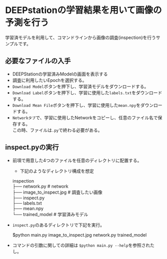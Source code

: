 DEEPstationの学習結果を用いて画像の予測を行う
=======================================

学習済モデルを利用して、コマンドラインから画像の調査(inspection)を行うサンプルです。

必要なファイルの入手
-----------------

* DEEPStationの学習済みModelの画面を表示する
* 調査に利用したいEpochを選択する。
* `Download Model`ボタンを押下し、学習済モデルをダウンロードする。
* `Download Label`ボタンを押下し、学習に使用した`labels.txt`をダウンロードする。
* `Download Mean File`ボタンを押下し、学習に使用した`mean.npy`をダウンロードする。
* `Networkタブ`で、学習に使用したNetworkをコピーし、任意のファイル名で保存する。  
   この時、ファイルは`.py`で終わる必要がある。
   
inspect.pyの実行
----------------

* 前項で用意した4つのファイルを任意のディレクトリに配置する。
  * 下記のようなディレクトリ構成を想定
  
  inspection  
  ├── network.py            # network  
  ├── image_to_inspect.jpg  # 調査したい画像  
  ├── inspect.py  
  ├── labels.txt  
  ├── mean.npy  
  └── trained_model         # 学習済みモデル  
  
* `inspect.py`のあるディレクトリで下記を実行。

  $python main.py image_to_inspect.jpg network.py trained_model
  
* コマンドの引数に関しての詳細は `$python main.py --help`を参照されたし。


